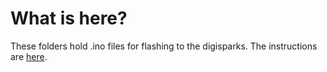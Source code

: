 # What is here?
These folders hold .ino files for flashing to the digisparks. The instructions are [here](https://github.com/SirSertile/CNCS-Capstone/wiki/Setting-up-a-Rubber-Ducky').
